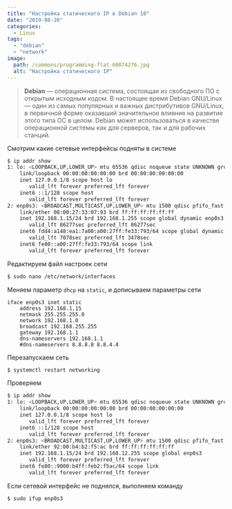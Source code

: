 ```yaml
---
title: "Настройка статического IP в Debian 10"
date: "2019-08-26"
categories: 
  - Linux
tags: 
  - "debian"
  - "network"
image:
  path: /commons/programming-flat-60074276.jpg
  alt: "Настройка статического IP"
---
```


> **Debian** — операционная система, состоящая из свободного ПО с открытым исходным кодом. В настоящее время Debian GNU/Linux — один из самых популярных и важных дистрибутивов GNU/Linux, в первичной форме оказавший значительное влияние на развитие этого типа ОС в целом. Debian может использоваться в качестве операционной системы как для серверов, так и для рабочих станций.

Смотрим какие сетевые интерфейсы подняты в системе

```sh
$ ip addr show
1: lo: <LOOPBACK,UP,LOWER_UP> mtu 65536 qdisc noqueue state UNKNOWN group default qlen 1000
    link/loopback 00:00:00:00:00:00 brd 00:00:00:00:00:00
    inet 127.0.0.1/8 scope host lo
       valid_lft forever preferred_lft forever
    inet6 ::1/128 scope host 
       valid_lft forever preferred_lft forever
2: enp0s3: <BROADCAST,MULTICAST,UP,LOWER_UP> mtu 1500 qdisc pfifo_fast state UP group default qlen 1000
    link/ether 08:00:27:33:07:93 brd ff:ff:ff:ff:ff:ff
    inet 192.168.1.15/24 brd 192.168.1.255 scope global dynamic enp0s3
       valid_lft 86277sec preferred_lft 86277sec
    inet6 fdd4:a148:ea1:7a00:a00:27ff:fe33:793/64 scope global dynamic mngtmpaddr 
       valid_lft 7078sec preferred_lft 3478sec
    inet6 fe80::a00:27ff:fe33:793/64 scope link 
       valid_lft forever preferred_lft forever
```

Редактируем файл настроек сети

```sh
$ sudo nano /etc/network/interfaces
```

Меняем параметр `dhcp` на `static`, и дописываем параметры сети

```
iface enp0s3 inet static
	address 192.168.1.15
	netmask 255.255.255.0
	network 192.168.1.0
	broadcast 192.168.255.255
	gateway 192.168.1.1
	dns-nameservers 192.168.1.1
	#dns-nameservers 8.8.8.8 8.8.4.4
```

Перезапускаем сеть

```sh
$ systemctl restart networking
```

Проверяем

```sh
$ ip addr show
1: lo: <LOOPBACK,UP,LOWER_UP> mtu 65536 qdisc noqueue state UNKNOWN group default qlen 1000
    link/loopback 00:00:00:00:00:00 brd 00:00:00:00:00:00
    inet 127.0.0.1/8 scope host lo
       valid_lft forever preferred_lft forever
    inet6 ::1/128 scope host
       valid_lft forever preferred_lft forever
2: enp0s3: <BROADCAST,MULTICAST,UP,LOWER_UP> mtu 1500 qdisc pfifo_fast state UP group default qlen 1000
    link/ether 92:00:b4:b2:f5:ac brd ff:ff:ff:ff:ff:ff
    inet 192.168.1.15/24 brd 192.168.12.255 scope global enp0s3
       valid_lft forever preferred_lft forever
    inet6 fe80::9000:b4ff:feb2:f5ac/64 scope link
       valid_lft forever preferred_lft forever
```

Если сетевой интерфейс не поднялся, выполняем команду

```sh
$ sudo ifup enp0s3
```